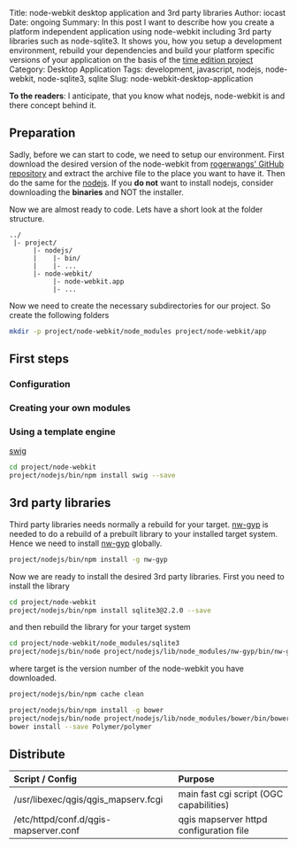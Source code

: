 Title: node-webkit desktop application and 3rd party libraries
Author: iocast
Date: ongoing
Summary: In this post I want to describe how you create a platform independent application using node-webkit including 3rd party libraries such as node-sqlite3. It shows you, how you setup a development environment, rebuild your dependencies and build your platform specific versions of your application on the basis of the [time edition project][]
Category: Desktop Application
Tags: development, javascript, nodejs, node-webkit, node-sqlite3, sqlite
Slug: node-webkit-desktop-application


**To the readers**: I anticipate, that you know what nodejs, node-webkit is and there concept behind it.

## Preparation

Sadly, before we can start to code, we need to setup our environment. First download the desired version of the node-webkit from [rogerwangs' GitHub repository][node-webkit] and extract the archive file to the place you want to have it. Then do the same for the [nodejs][]. If you **do not** want to install nodejs, consider downloading the **binaries** and NOT the installer.

Now we are almost ready to code. Lets have a short look at the folder structure.

```
../
 |- project/
      |- nodejs/
	  |    |- bin/
	  |    |- ...
      |- node-webkit/
	       |- node-webkit.app
	       |- ...
```

Now we need to create the necessary subdirectories for our project. So create the following folders

```bash
mkdir -p project/node-webkit/node_modules project/node-webkit/app
```


## First steps




### Configuration


### Creating your own modules




### Using a template engine

[swig][]

```bash
cd project/node-webkit
project/nodejs/bin/npm install swig --save
```


## 3rd party libraries

Third party libraries needs normally a rebuild for your target. [nw-gyp][] is needed to do a rebuild of a prebuilt library to your installed target system. Hence we need to install [nw-gyp][] globally.

```bash
project/nodejs/bin/npm install -g nw-gyp
```

Now we are ready to install the desired 3rd party libraries. First you need to install the library

```bash
cd project/node-webkit
project/nodejs/bin/npm install sqlite3@2.2.0 --save
```

and then rebuild the library for your target system

```bash
cd project/node-webkit/node_modules/sqlite3
project/nodejs/bin/node project/nodejs/lib/node_modules/nw-gyp/bin/nw-gyp.js rebuild --target=0.8.5
```

where target is the version number of the node-webkit you have downloaded.


```bash
project/nodejs/bin/npm cache clean
```

```bash
project/nodejs/bin/npm install -g bower
project/nodejs/bin/node project/nodejs/lib/node_modules/bower/bin/bower init
bower install --save Polymer/polymer
```


## Distribute


Script / Config                       | Purpose
:-------------------------------------|:----------------------------------------
/usr/libexec/qgis/qgis_mapserv.fcgi   | main fast cgi script (OGC capabilities)
/etc/httpd/conf.d/qgis-mapserver.conf | qgis mapserver httpd configuration file





[time edition project]:		/projects/abc.html								"Time Edition Project"
[node-webkit]:				https://github.com/rogerwang/node-webkit		"node-webkit is an app runtime based on Chromium and node.js"
[nw-gyp]:					https://github.com/rogerwang/nw-gyp				"Native addon build tool for node-webkit"
[nodejs]:					http://nodejs.org								"Node.js is a platform built on Chrome's JavaScript runtime for easily building fast, scalable network applications."
[swig]:						https://github.com/paularmstrong/swig			"Swig is an awesome, Django/Jinja-like template engine for node.js."


